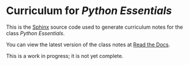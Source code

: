 # Curriculum for *Python Essentials*

This is the [Sphinx](http://sphinx.pocoo.org/) source code used to generate
curriculum notes for the class *Python Essentials*.

You can view the latest version of the class notes at [Read the
Docs](http://python-essentials.readthedocs.org).

This is a work in progress; it is not yet complete.
